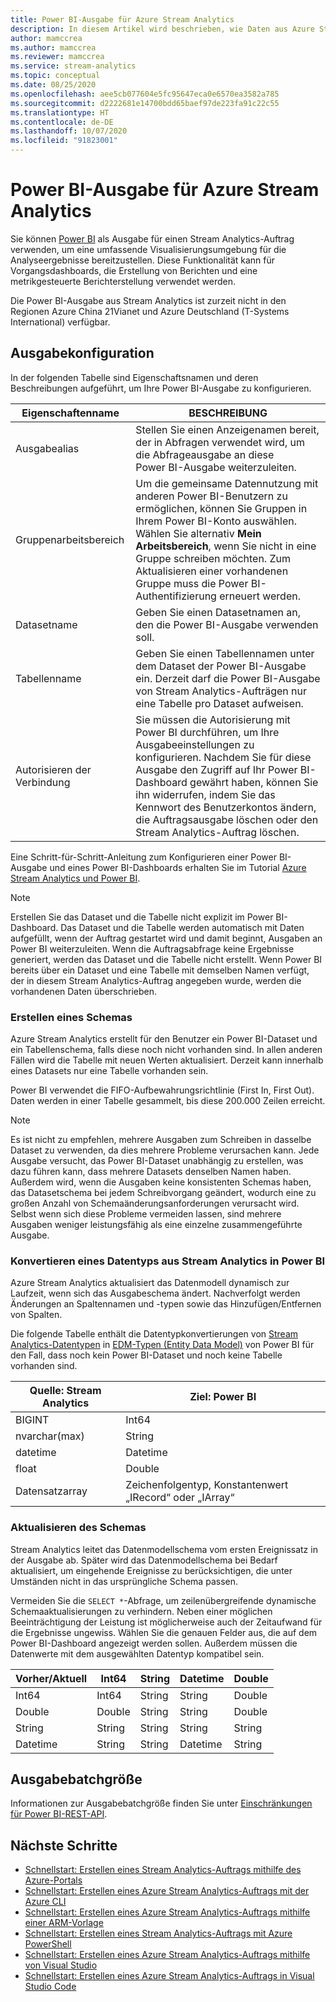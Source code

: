 ```yaml
---
title: Power BI-Ausgabe für Azure Stream Analytics
description: In diesem Artikel wird beschrieben, wie Daten aus Azure Stream Analytics in Power BI ausgegeben werden.
author: mamccrea
ms.author: mamccrea
ms.reviewer: mamccrea
ms.service: stream-analytics
ms.topic: conceptual
ms.date: 08/25/2020
ms.openlocfilehash: aee5cb077604e5fc95647eca0e6570ea3582a785
ms.sourcegitcommit: d2222681e14700bdd65baef97de223fa91c22c55
ms.translationtype: HT
ms.contentlocale: de-DE
ms.lasthandoff: 10/07/2020
ms.locfileid: "91823001"
---
```

# <a name="power-bi-output-from-azure-stream-analytics"></a>Power BI-Ausgabe für Azure Stream Analytics

Sie können [Power BI](https://powerbi.microsoft.com/) als Ausgabe für einen Stream Analytics-Auftrag verwenden, um eine umfassende Visualisierungsumgebung für die Analyseergebnisse bereitzustellen. Diese Funktionalität kann für Vorgangsdashboards, die Erstellung von Berichten und eine metrikgesteuerte Berichterstellung verwendet werden.

Die Power BI-Ausgabe aus Stream Analytics ist zurzeit nicht in den Regionen Azure China 21Vianet und Azure Deutschland (T-Systems International) verfügbar.

## <a name="output-configuration"></a>Ausgabekonfiguration

In der folgenden Tabelle sind Eigenschaftsnamen und deren Beschreibungen aufgeführt, um Ihre Power BI-Ausgabe zu konfigurieren.

| Eigenschaftenname | BESCHREIBUNG |
| --- | --- |
| Ausgabealias |Stellen Sie einen Anzeigenamen bereit, der in Abfragen verwendet wird, um die Abfrageausgabe an diese Power BI-Ausgabe weiterzuleiten. |
| Gruppenarbeitsbereich |Um die gemeinsame Datennutzung mit anderen Power BI-Benutzern zu ermöglichen, können Sie Gruppen in Ihrem Power BI-Konto auswählen. Wählen Sie alternativ **Mein Arbeitsbereich**, wenn Sie nicht in eine Gruppe schreiben möchten. Zum Aktualisieren einer vorhandenen Gruppe muss die Power BI-Authentifizierung erneuert werden. |
| Datasetname |Geben Sie einen Datasetnamen an, den die Power BI-Ausgabe verwenden soll. |
| Tabellenname |Geben Sie einen Tabellennamen unter dem Dataset der Power BI-Ausgabe ein. Derzeit darf die Power BI-Ausgabe von Stream Analytics-Aufträgen nur eine Tabelle pro Dataset aufweisen. |
| Autorisieren der Verbindung | Sie müssen die Autorisierung mit Power BI durchführen, um Ihre Ausgabeeinstellungen zu konfigurieren. Nachdem Sie für diese Ausgabe den Zugriff auf Ihr Power BI-Dashboard gewährt haben, können Sie ihn widerrufen, indem Sie das Kennwort des Benutzerkontos ändern, die Auftragsausgabe löschen oder den Stream Analytics-Auftrag löschen. | 

Eine Schritt-für-Schritt-Anleitung zum Konfigurieren einer Power BI-Ausgabe und eines Power BI-Dashboards erhalten Sie im Tutorial [Azure Stream Analytics und Power BI](stream-analytics-power-bi-dashboard.md).

> [!NOTE]
> Erstellen Sie das Dataset und die Tabelle nicht explizit im Power BI-Dashboard. Das Dataset und die Tabelle werden automatisch mit Daten aufgefüllt, wenn der Auftrag gestartet wird und damit beginnt, Ausgaben an Power BI weiterzuleiten. Wenn die Auftragsabfrage keine Ergebnisse generiert, werden das Dataset und die Tabelle nicht erstellt. Wenn Power BI bereits über ein Dataset und eine Tabelle mit demselben Namen verfügt, der in diesem Stream Analytics-Auftrag angegeben wurde, werden die vorhandenen Daten überschrieben.
>

### <a name="create-a-schema"></a>Erstellen eines Schemas

Azure Stream Analytics erstellt für den Benutzer ein Power BI-Dataset und ein Tabellenschema, falls diese noch nicht vorhanden sind. In allen anderen Fällen wird die Tabelle mit neuen Werten aktualisiert. Derzeit kann innerhalb eines Datasets nur eine Tabelle vorhanden sein. 

Power BI verwendet die FIFO-Aufbewahrungsrichtlinie (First In, First Out). Daten werden in einer Tabelle gesammelt, bis diese 200.000 Zeilen erreicht.

> [!NOTE]
> Es ist nicht zu empfehlen, mehrere Ausgaben zum Schreiben in dasselbe Dataset zu verwenden, da dies mehrere Probleme verursachen kann. Jede Ausgabe versucht, das Power BI-Dataset unabhängig zu erstellen, was dazu führen kann, dass mehrere Datasets denselben Namen haben. Außerdem wird, wenn die Ausgaben keine konsistenten Schemas haben, das Datasetschema bei jedem Schreibvorgang geändert, wodurch eine zu großen Anzahl von Schemaänderungsanforderungen verursacht wird. Selbst wenn sich diese Probleme vermeiden lassen, sind mehrere Ausgaben weniger leistungsfähig als eine einzelne zusammengeführte Ausgabe.

### <a name="convert-a-data-type-from-stream-analytics-to-power-bi"></a>Konvertieren eines Datentyps aus Stream Analytics in Power BI

Azure Stream Analytics aktualisiert das Datenmodell dynamisch zur Laufzeit, wenn sich das Ausgabeschema ändert. Nachverfolgt werden Änderungen an Spaltennamen und -typen sowie das Hinzufügen/Entfernen von Spalten.

Die folgende Tabelle enthält die Datentypkonvertierungen von [Stream Analytics-Datentypen](https://docs.microsoft.com/stream-analytics-query/data-types-azure-stream-analytics) in [EDM-Typen (Entity Data Model)](https://docs.microsoft.com/dotnet/framework/data/adonet/entity-data-model) von Power BI für den Fall, dass noch kein Power BI-Dataset und noch keine Tabelle vorhanden sind.

Quelle: Stream Analytics | Ziel: Power BI
-----|-----
BIGINT | Int64
nvarchar(max) | String
datetime | Datetime
float | Double
Datensatzarray | Zeichenfolgentyp, Konstantenwert „IRecord“ oder „IArray“

### <a name="update-the-schema"></a>Aktualisieren des Schemas

Stream Analytics leitet das Datenmodellschema vom ersten Ereignissatz in der Ausgabe ab. Später wird das Datenmodellschema bei Bedarf aktualisiert, um eingehende Ereignisse zu berücksichtigen, die unter Umständen nicht in das ursprüngliche Schema passen.

Vermeiden Sie die `SELECT *`-Abfrage, um zeilenübergreifende dynamische Schemaaktualisierungen zu verhindern. Neben einer möglichen Beeinträchtigung der Leistung ist möglicherweise auch der Zeitaufwand für die Ergebnisse ungewiss. Wählen Sie die genauen Felder aus, die auf dem Power BI-Dashboard angezeigt werden sollen. Außerdem müssen die Datenwerte mit dem ausgewählten Datentyp kompatibel sein.

Vorher/Aktuell | Int64 | String | Datetime | Double
-----------------|-------|--------|----------|-------
Int64 | Int64 | String | String | Double
Double | Double | String | String | Double
String | String | String | String | String 
Datetime | String | String |  Datetime | String

## <a name="output-batch-size"></a>Ausgabebatchgröße

Informationen zur Ausgabebatchgröße finden Sie unter [Einschränkungen für Power BI-REST-API](https://msdn.microsoft.com/library/dn950053.aspx).

## <a name="next-steps"></a>Nächste Schritte

* [Schnellstart: Erstellen eines Stream Analytics-Auftrags mithilfe des Azure-Portals](stream-analytics-quick-create-portal.md)
* [Schnellstart: Erstellen eines Azure Stream Analytics-Auftrags mit der Azure CLI](quick-create-azure-cli.md)
* [Schnellstart: Erstellen eines Azure Stream Analytics-Auftrags mithilfe einer ARM-Vorlage](quick-create-azure-resource-manager.md)
* [Schnellstart: Erstellen eines Stream Analytics-Auftrags mit Azure PowerShell](stream-analytics-quick-create-powershell.md)
* [Schnellstart: Erstellen eines Azure Stream Analytics-Auftrags mithilfe von Visual Studio](stream-analytics-quick-create-vs.md)
* [Schnellstart: Erstellen eines Azure Stream Analytics-Auftrags in Visual Studio Code](quick-create-visual-studio-code.md)
